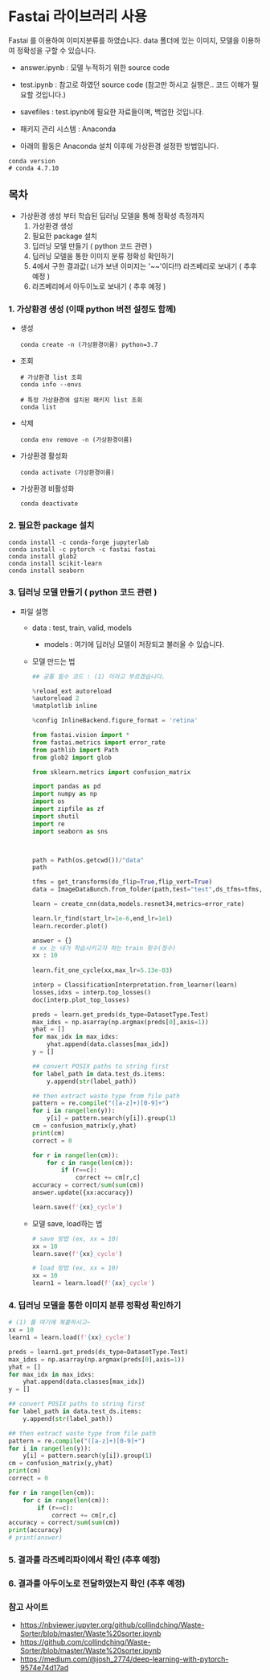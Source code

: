 # Fastai 라이브러리 사용

Fastai 를 이용하여 이미지분류를 하였습니다. data 폴더에 있는 이미지, 모델을 이용하여 정확성을 구할 수 있습니다. 

- answer.ipynb : 모델 누적하기 위한 source code

- test.ipynb : 참고로 하였던 source code (참고만 하시고 실행은.. 코드 이해가 필요할 것입니다.)
- savefiles : test.ipynb에 필요한 자료들이며, 백업한 것입니다.



- 패키지 관리 시스템 : Anaconda
- 아래의 활동은 Anaconda 설치 이후에 가상환경 설정한 방법입니다.

```anaconda
conda version
# conda 4.7.10
```



## 목차

- 가상환경 생성 부터 학습된 딥러닝 모델을 통해 정확성 측정까지
  1. 가상환경 생성
  2. 필요한 package 설치
  3. 딥러닝 모델 만들기 ( python 코드 관련 )
  4. 딥러닝 모델을 통한 이미지 분류 정확성 확인하기
  5. 4에서 구한 결과값( 너가 보낸 이미지는 '~~'이다!!) 라즈베리로 보내기 ( 추후 예정 )
  6. 라즈베리에서 아두이노로 보내기 ( 추후 예정 )



### 1. 가상환경 생성 (이때 python 버전 설정도 함께)

- 생성

  ```anaconda
  conda create -n (가상환경이름) python=3.7
  ```

- 조회

  ```anaconda
  # 가상환경 list 조회
  conda info --envs
  
  # 특정 가상환경에 설치된 패키지 list 조회
  conda list
  ```

- 삭제

  ```anaconda
  conda env remove -n (가상환경이름)
  ```


- 가상환경 활성화

  ```anaconda
  conda activate (가상환경이름)
  ```

- 가상환경 비활성화

  ```anaconda
  conda deactivate
  ```

  

### 2. 필요한 package 설치

```anaconda
conda install -c conda-forge jupyterlab
conda install -c pytorch -c fastai fastai
conda install glob2
conda install scikit-learn
conda install seaborn
```



### 3. 딥러닝 모델 만들기 ( python 코드 관련 )

- 파일 설명
  - data : test, train, valid, models

    - models : 여기에 딥러닝 모델이 저장되고 불러올 수 있습니다.

  - 모델 만드는 법

    ```python
    ## 공통 필수 코드 : (1) 이라고 부르겠습니다.
    
    %reload_ext autoreload
    %autoreload 2
    %matplotlib inline
    
    %config InlineBackend.figure_format = 'retina'
    
    from fastai.vision import *
    from fastai.metrics import error_rate
    from pathlib import Path
    from glob2 import glob
    
    from sklearn.metrics import confusion_matrix
    
    import pandas as pd
    import numpy as np
    import os
    import zipfile as zf
    import shutil
    import re
    import seaborn as sns
    
    
    
    path = Path(os.getcwd())/"data"
    path
    
    tfms = get_transforms(do_flip=True,flip_vert=True)
    data = ImageDataBunch.from_folder(path,test="test",ds_tfms=tfms,bs=16)
    
    learn = create_cnn(data,models.resnet34,metrics=error_rate)
    
    learn.lr_find(start_lr=1e-6,end_lr=1e1)
    learn.recorder.plot()
    ```

    ```python
    answer = {}
    # xx 는 내가 학습시키고자 하는 train 횟수(정수)
    xx : 10 
         
    learn.fit_one_cycle(xx,max_lr=5.13e-03) 
    
    interp = ClassificationInterpretation.from_learner(learn) 
    losses,idxs = interp.top_losses()
    doc(interp.plot_top_losses)
    
    preds = learn.get_preds(ds_type=DatasetType.Test)
    max_idxs = np.asarray(np.argmax(preds[0],axis=1))
    yhat = []
    for max_idx in max_idxs:
        yhat.append(data.classes[max_idx])
    y = []
    
    ## convert POSIX paths to string first
    for label_path in data.test_ds.items:
        y.append(str(label_path))
    
    ## then extract waste type from file path
    pattern = re.compile("([a-z]+)[0-9]+")
    for i in range(len(y)):
        y[i] = pattern.search(y[i]).group(1)
    cm = confusion_matrix(y,yhat)
    print(cm)
    correct = 0
    
    for r in range(len(cm)):
        for c in range(len(cm)):
            if (r==c):
                correct += cm[r,c]
    accuracy = correct/sum(sum(cm))
    answer.update({xx:accuracy})
    
    learn.save(f'{xx}_cycle')
    ```

    

  - 모델 save, load하는 법

    ```python
    # save 방법 (ex, xx = 10)
    xx = 10
    learn.save(f'{xx}_cycle')
    ```

    ```python
    # load 방법 (ex, xx = 10)
    xx = 10
    learn1 = learn.load(f'{xx}_cycle')
    ```

    

### 4. 딥러닝 모델을 통한 이미지 분류 정확성 확인하기

```python
# (1) 를 여기에 복붙하시고~ 
xx = 10
learn1 = learn.load(f'{xx}_cycle')

preds = learn1.get_preds(ds_type=DatasetType.Test)
max_idxs = np.asarray(np.argmax(preds[0],axis=1))
yhat = []
for max_idx in max_idxs:
    yhat.append(data.classes[max_idx])
y = []

## convert POSIX paths to string first
for label_path in data.test_ds.items:
    y.append(str(label_path))

## then extract waste type from file path
pattern = re.compile("([a-z]+)[0-9]+")
for i in range(len(y)):
    y[i] = pattern.search(y[i]).group(1)
cm = confusion_matrix(y,yhat)
print(cm)
correct = 0

for r in range(len(cm)):
    for c in range(len(cm)):
        if (r==c):
            correct += cm[r,c]
accuracy = correct/sum(sum(cm))
print(accuracy)
# print(answer)
```



### 5. 결과를 라즈베리파이에서 확인 (추후 예정)

### 6. 결과를 아두이노로 전달하였는지 확인 (추후 예정)



### 참고 사이트

- https://nbviewer.jupyter.org/github/collindching/Waste-Sorter/blob/master/Waste%20sorter.ipynb
- https://github.com/collindching/Waste-Sorter/blob/master/Waste%20sorter.ipynb
- https://medium.com/@josh_2774/deep-learning-with-pytorch-9574e74d17ad



